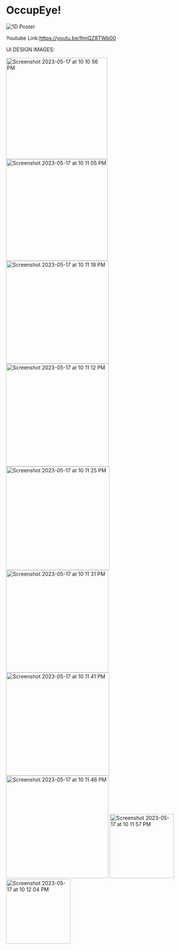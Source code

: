 # OccupEye!
![1D Poster](https://user-images.githubusercontent.com/114037589/233030774-edd74b26-e31d-49d6-aaab-345a226ed849.png)



Youtube Link:https://youtu.be/fmjQZ8TWb00



UI DESIGN IMAGES:





<img width="275" alt="Screenshot 2023-05-17 at 10 10 56 PM" src="https://github.com/YashSleepyBoi/OccupEye/assets/114037589/5d564ded-f448-4f13-bb56-551bb7b94538">
<img width="276" alt="Screenshot 2023-05-17 at 10 11 05 PM" src="https://github.com/YashSleepyBoi/OccupEye/assets/114037589/ec100c47-7aa1-48e3-92d5-792e4d67ca30">
<img width="279" alt="Screenshot 2023-05-17 at 10 11 18 PM" src="https://github.com/YashSleepyBoi/OccupEye/assets/114037589/fd3a0b23-d655-49aa-9d84-e84b7aa689a9">
<img width="279" alt="Screenshot 2023-05-17 at 10 11 12 PM" src="https://github.com/YashSleepyBoi/OccupEye/assets/114037589/bc871943-6dde-4541-b861-cb483b7cc0ba">
<img width="281" alt="Screenshot 2023-05-17 at 10 11 25 PM" src="https://github.com/YashSleepyBoi/OccupEye/assets/114037589/100c15e2-d54d-4291-8946-ff81e083a619">
<img width="278" alt="Screenshot 2023-05-17 at 10 11 31 PM" src="https://github.com/YashSleepyBoi/OccupEye/assets/114037589/3ca5b789-6a02-4d76-b630-0e59ac1acc4d">
<img width="280" alt="Screenshot 2023-05-17 at 10 11 41 PM" src="https://github.com/YashSleepyBoi/OccupEye/assets/114037589/e090587c-d8e4-4f15-af48-670d3c10f556">
<img width="278" alt="Screenshot 2023-05-17 at 10 11 46 PM" src="https://github.com/YashSleepyBoi/OccupEye/assets/114037589/635d3c08-6e9e-4f61-83d7-180d42a6d95f">
<img width="174" alt="Screenshot 2023-05-17 at 10 11 57 PM" src="https://github.com/YashSleepyBoi/OccupEye/assets/114037589/506f7f1c-d40d-4cca-b2ee-429c32a66afc">
<img width="175" alt="Screenshot 2023-05-17 at 10 12 04 PM" src="https://github.com/YashSleepyBoi/OccupEye/assets/114037589/62124df7-0e07-4637-a4f6-a2fbf3a60104">
